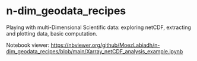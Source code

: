 # n-dim_geodata_recipes

Playing with multi-Dimensional Scientific data: exploring netCDF, extracting and plotting data, basic computation.

Notebook viewer: https://nbviewer.org/github/MoezLabiadh/n-dim_geodata_recipes/blob/main/Xarray_netCDF_analysis_example.ipynb
